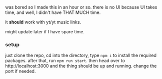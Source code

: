 was bored so I made this in an hour or so. there is no UI because UI takes time, and well, I didn't have THAT MUCH time.

it __should__ work with yt/yt music links.

might update later if I have spare time.

### setup
just clone the repo, cd into the directory, type ``npm i`` to install the required packages.
after that, run ``npm run start``.
then head over to http://localhost:3000 and the thing should be up and running.
change the port if needed.